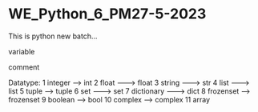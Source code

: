 # WE_Python_6_PM27-5-2023
This is python new batch...

variable

comment

Datatype:
1 integer --> int
2 float ---> float
3 string ---> str
4 list ---> list
5 tuple --> tuple
6 set ---> set
7 dictionary ---> dict
8 frozenset --> frozenset
9 boolean --> bool
10 complex --> complex
11 array